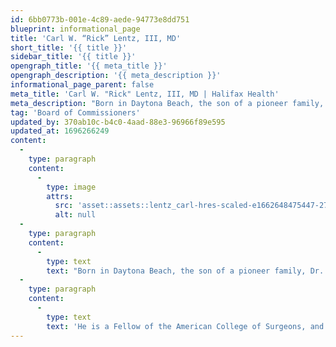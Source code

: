 ```yaml
---
id: 6bb0773b-001e-4c89-aede-94773e8dd751
blueprint: informational_page
title: 'Carl W. “Rick” Lentz, III, MD'
short_title: '{{ title }}'
sidebar_title: '{{ title }}'
opengraph_title: '{{ meta_title }}'
opengraph_description: '{{ meta_description }}'
informational_page_parent: false
meta_title: 'Carl W. "Rick" Lentz, III, MD | Halifax Health'
meta_description: "Born in Daytona Beach, the son of a pioneer family, Dr. Carl Lentz III was raised around the world. Read Dr. Lentz's biography."
tag: 'Board of Commissioners'
updated_by: 370ab10c-b4c0-4aad-88e3-96966f89e595
updated_at: 1696266249
content:
  -
    type: paragraph
    content:
      -
        type: image
        attrs:
          src: 'asset::assets::lentz_carl-hres-scaled-e1662648475447-277x300.jpg'
          alt: null
  -
    type: paragraph
    content:
      -
        type: text
        text: "Born in Daytona Beach, the son of a pioneer family, Dr. Carl Lentz III was raised around the world. He graduated with a BS in Biology in 1966 from Emory University in Atlanta, before attending the University of Miami Medical School, where he received an MD in 1970. \_Dr. Lentz completed his residency and training in general surgery and\_plastic surgery while in the United States Air Force and has been board certified in General Surgery since 1976 and Plastic Surgery since 1978. \_He began his private practice in 1979. He continued to serve the United States government as a full Colonel in the United States Army Reserves and was called to active duty during Desert Shield-Desert Storm in at the 86th Evacuation Hospital in Saudi Arabia 1990-91."
  -
    type: paragraph
    content:
      -
        type: text
        text: 'He is a Fellow of the American College of Surgeons, and a member of the American Society of Plastic Surgery and the American Society for Aesthetic Plastic Surgery. He is Past President of the Florida Medical Association, Past President of the Florida Society of Plastic and Reconstructive Surgeons, Past President of the Volusia County Medical Society, Past Chairman of the Civic League of the Halifax Area. Dr. Lentz and his wife, Cheryl, reside in Daytona Beach Shores. Their daughter Ashley K Lentz MD FASC joined his practice in September 2016. They have a son, Carl W Lentz III, a Commercial Real-estate Broker in Volusia County and a daughter Parrish L Peddrick, an attorney in Greensboro, North Carolina. They have 7 grandchildren.'
---
```

